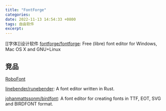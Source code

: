 ```yaml
---
title: "FontForge"
categories: 
date: 2022-11-13 14:54:33 +0800
tags: 自由软件
excerpt: 
---
```


[[字体]]设计软件
[fontforge/fontforge](https://github.com/fontforge/fontforge): Free (libre) font editor for Windows, Mac OS X and GNU+Linux


## 竞品

[RoboFont](https://robofont.com/)

[linebender/runebender](https://github.com/linebender/runebender): A font editor written in Rust.

[johanmattssonm/birdfont](https://github.com/johanmattssonm/birdfont): A font editor for creating fonts in TTF, EOT, SVG and BIRDFONT format.






